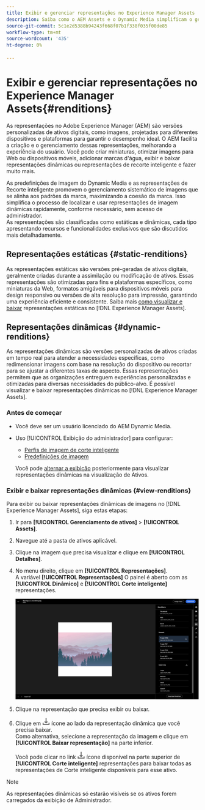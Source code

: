 ```yaml
---
title: Exibir e gerenciar representações no Experience Manager Assets
description: Saiba como o AEM Assets e o Dynamic Media simplificam o gerenciamento eficiente de imagens com representações de imagem estáticas e dinâmicas.
source-git-commit: 5c1e2d5388b94243f668f07b1f338f035f00de85
workflow-type: tm+mt
source-wordcount: '435'
ht-degree: 0%

---
```


# Exibir e gerenciar representações no Experience Manager Assets{#renditions}

As representações no Adobe Experience Manager (AEM) são versões personalizadas de ativos digitais, como imagens, projetadas para diferentes dispositivos e plataformas para garantir o desempenho ideal. O AEM facilita a criação e o gerenciamento dessas representações, melhorando a experiência do usuário. Você pode criar miniaturas, otimizar imagens para Web ou dispositivos móveis, adicionar marcas d&#39;água, exibir e baixar representações dinâmicas ou representações de recorte inteligente e fazer muito mais.

As predefinições de imagem do Dynamic Media e as representações de Recorte inteligente promovem o gerenciamento sistemático de imagens que se alinha aos padrões da marca, maximizando a coesão da marca. Isso simplifica o processo de localizar e usar representações de imagem dinâmicas rapidamente, conforme necessário, sem acesso de administrador.
<br>As representações são classificadas como estáticas e dinâmicas, cada tipo apresentando recursos e funcionalidades exclusivos que são discutidos mais detalhadamente.

## Representações estáticas {#static-renditions}

As representações estáticas são versões pré-geradas de ativos digitais, geralmente criadas durante a assimilação ou modificação de ativos. Essas representações são otimizadas para fins e plataformas específicos, como miniaturas da Web, formatos amigáveis para dispositivos móveis para design responsivo ou versões de alta resolução para impressão, garantindo uma experiência eficiente e consistente.
Saiba mais [como visualizar e baixar](#view-dynamic-renditions) representações estáticas no [!DNL Experience Manager Assets].

## Representações dinâmicas {#dynamic-renditions}

As representações dinâmicas são versões personalizadas de ativos criadas em tempo real para atender a necessidades específicas, como redimensionar imagens com base na resolução do dispositivo ou recortar para se ajustar a diferentes taxas de aspecto.
Essas representações permitem que as organizações entreguem experiências personalizadas e otimizadas para diversas necessidades do público-alvo. É possível visualizar e baixar representações dinâmicas no [!DNL Experience Manager Assets].

### Antes de começar

* Você deve ser um usuário licenciado do AEM Dynamic Media.

* Uso [!UICONTROL Exibição do administrador] para configurar:
   * [Perfis de imagem de corte inteligente](/help/assets/dynamic-media/image-profiles.md#creating-image-profiles)
   * [Predefinições de imagem](/help/assets/dynamic-media/managing-image-presets.md)

  Você pode [alternar a exibição](/help/assets/assets-view-introduction.md#how-to-access-assets-view) posteriormente para visualizar representações dinâmicas na visualização de Ativos.

### Exibir e baixar representações dinâmicas {#view-renditions}

Para exibir ou baixar representações dinâmicas de imagens no [!DNL Experience Manager Assets], siga estas etapas:

1. Ir para **[!UICONTROL Gerenciamento de ativos]** > **[!UICONTROL Assets]**.

1. Navegue até a pasta de ativos aplicável.

1. Clique na imagem que precisa visualizar e clique em **[!UICONTROL Detalhes]**.

1. No menu direito, clique em **[!UICONTROL Representações]**. <br> A variável **[!UICONTROL Representações]** O painel é aberto com as **[!UICONTROL Dinâmico]** e **[!UICONTROL Corte inteligente]** representações.

   ![representações dinâmicas](assets/preset_smart_crop.png)
   <!-- ![dynamic renditions](assets/preset_smart_crop_view.png) -->

1. Clique na representação que precisa exibir ou baixar.

1. Clique em ![ícone de download](assets/do-not-localize/download-icon.png) ícone ao lado da representação dinâmica que você precisa baixar. <br> Como alternativa, selecione a representação da imagem e clique em **[!UICONTROL Baixar representação]** na parte inferior.

   Você pode clicar no link ![ícone de download](assets/do-not-localize/download-icon.png) ícone disponível na parte superior de **[!UICONTROL Corte inteligente]** representações para baixar todas as representações de Corte inteligente disponíveis para esse ativo.

>[!NOTE]
>
>As representações dinâmicas só estarão visíveis se os ativos forem carregados da exibição de Administrador.
